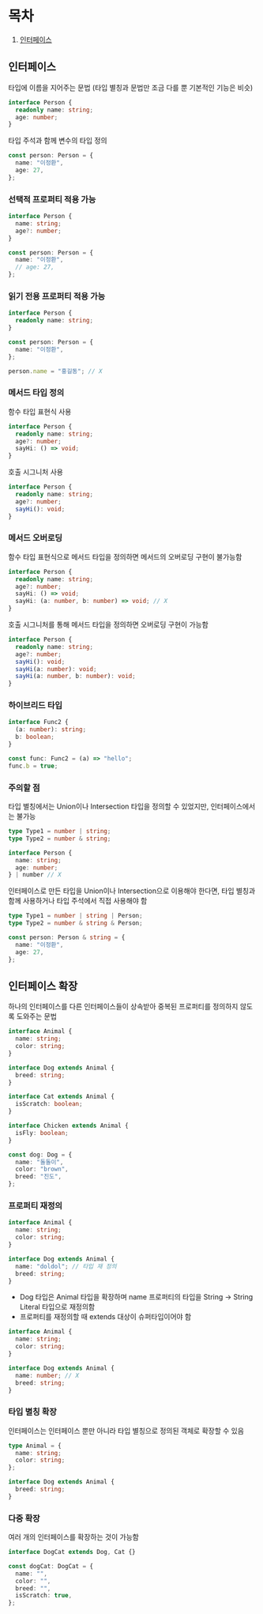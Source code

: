# 목차

1. [인터페이스](#인터페이스)

## 인터페이스

타입에 이름을 지어주는 문법 (타입 별칭과 문법만 조금 다를 뿐 기본적인 기능은 비슷)

```typescript
interface Person {
  readonly name: string;
  age: number;
}
```

타입 주석과 함께 변수의 타입 정의

```typescript
const person: Person = {
  name: "이정환",
  age: 27,
};
```

### 선택적 프로퍼티 적용 가능

```typescript
interface Person {
  name: string;
  age?: number;
}

const person: Person = {
  name: "이정환",
  // age: 27,
};
```

### 읽기 전용 프로퍼티 적용 가능

```typescript
interface Person {
  readonly name: string;
}

const person: Person = {
  name: "이정환",
};

person.name = "홍길동"; // X
```

### 메서드 타입 정의

함수 타입 표현식 사용

```typescript
interface Person {
  readonly name: string;
  age?: number;
  sayHi: () => void;
}
```

호출 시그니처 사용

```typescript
interface Person {
  readonly name: string;
  age?: number;
  sayHi(): void;
}
```

### 메서드 오버로딩

함수 타입 표현식으로 메서드 타입을 정의하면 메서드의 오버로딩 구현이 불가능함

```typescript
interface Person {
  readonly name: string;
  age?: number;
  sayHi: () => void;
  sayHi: (a: number, b: number) => void; // X
}
```

호출 시그니처를 통해 메서드 타입을 정의하면 오버로딩 구현이 가능함

```typescript
interface Person {
  readonly name: string;
  age?: number;
  sayHi(): void;
  sayHi(a: number): void;
  sayHi(a: number, b: number): void;
}
```

### 하이브리드 타입

```typescript
interface Func2 {
  (a: number): string;
  b: boolean;
}

const func: Func2 = (a) => "hello";
func.b = true;
```

### 주의할 점

타입 별칭에서는 Union이나 Intersection 타입을 정의할 수 있었지만, 인터페이스에서는 불가능

```typescript
type Type1 = number | string;
type Type2 = number & string;

interface Person {
  name: string;
  age: number;
} | number // X
```

인터페이스로 만든 타입을 Union이나 Intersection으로 이용해야 한다면, 타입 별칭과 함께 사용하거나 타입 주석에서 직접 사용해야 함

```typescript
type Type1 = number | string | Person;
type Type2 = number & string & Person;

const person: Person & string = {
  name: "이정환",
  age: 27,
};
```

## 인터페이스 확장

하나의 인터페이스를 다른 인터페이스들이 상속받아 중복된 프로퍼티를 정의하지 않도록 도와주는 문법

```typescript
interface Animal {
  name: string;
  color: string;
}

interface Dog extends Animal {
  breed: string;
}

interface Cat extends Animal {
  isScratch: boolean;
}

interface Chicken extends Animal {
  isFly: boolean;
}

const dog: Dog = {
  name: "돌돌이",
  color: "brown",
  breed: "진도",
};
```

### 프로퍼티 재정의

```typescript
interface Animal {
  name: string;
  color: string;
}

interface Dog extends Animal {
  name: "doldol"; // 타입 재 정의
  breed: string;
}
```

- Dog 타입은 Animal 타입을 확장하며 name 프로퍼티의 타입을 String -> String Literal 타입으로 재정의함
- 프로퍼티를 재정의할 때 extends 대상이 슈퍼타입이어야 함

```typescript
interface Animal {
  name: string;
  color: string;
}

interface Dog extends Animal {
  name: number; // X
  breed: string;
}
```

### 타입 별칭 확장

인터페이스는 인터페이스 뿐만 아니라 타입 별칭으로 정의된 객체로 확장할 수 있음

```typescript
type Animal = {
  name: string;
  color: string;
};

interface Dog extends Animal {
  breed: string;
}
```

### 다중 확장

여러 개의 인터페이스를 확장하는 것이 가능함

```typescript
interface DogCat extends Dog, Cat {}

const dogCat: DogCat = {
  name: "",
  color: "",
  breed: "",
  isScratch: true,
};
```
